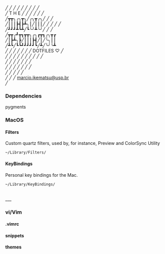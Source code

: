 ╱ ╱ ╱ ╱ ╱ ╱ ╱ ╱ ╱<br>
╱ T H E ╱ ╱ ╱ ╱ ╱ ╱<br>
╱┳┳╮╭╮┳╮╱╭╮┳╭╮╱ ╱ ╱<br>
╱┋┋┋┣┫┣┻╮┋╱┋┋┋╱ ╱ ╱ ╱ ╱<br>
╱┛┛┛┻┗┻╱┗╰╯┻╰╯╱ ╱ ╱<br>
╱┳┳╭┛┳┓┳┳╮╭╮┏┳┓╭╮┳┏<br>
╱┋┣┻╮┣╱┋┋┋┣┫╱┋╱╰╮┋┋<br>
╱┻┗╱┗┗┛┛┛┛┛┗╱┻╱╰╯╰┻<br>
╱ ╱ ╱ ╱ ╱ ╱ ╱ DOTFILES ♡ ╱<br>
╱ ╱ ╱ ╱ ╱ ╱ ╱  ╱ ╱ ╱<br>
╱ ╱ ╱ ╱ ╱ ╱ ╱<br>
╱ ╱ ╱ ╱ ╱ ╱ ╱<br>
╱ ╱ ╱ ╱ ╱<br>
╱ ╱ ╱              marcio.ikematsu@usp.br<br>
╱<br>

### Dependencies
pygments
### MacOS
#### Filters
Custom quartz filters, used by, for instance, Preview and ColorSync Utility
```
~/Library/Filters/
```

#### KeyBindings
Personal key bindings for the Mac.
```
~/Library/KeyBindings/
```
<br>
___

### vi/Vim
#### .vimrc
#### snippets
#### themes
